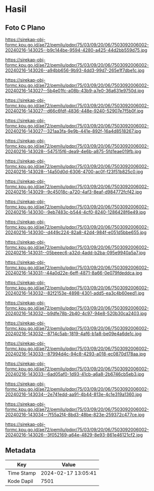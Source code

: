 # Hasil

## Foto C Plano

https://sirekap-obj-formc.kpu.go.id/ae72/pemilu/pdpr/75/03/09/20/06/7503092006002-20240216-143025--b9c144be-9594-4280-a425-44d2bb559d75.jpg

https://sirekap-obj-formc.kpu.go.id/ae72/pemilu/pdpr/75/03/09/20/06/7503092006002-20240216-143026--a94bb656-9b93-4dd3-99d7-265e1f7dbe1c.jpg

https://sirekap-obj-formc.kpu.go.id/ae72/pemilu/pdpr/75/03/09/20/06/7503092006002-20240216-143027--5b4e01fc-a08b-43b9-a7e0-36a631e9750d.jpg

https://sirekap-obj-formc.kpu.go.id/ae72/pemilu/pdpr/75/03/09/20/06/7503092006002-20240216-143027--d66c6fdf-4836-448e-9240-52907e7f5b0f.jpg

https://sirekap-obj-formc.kpu.go.id/ae72/pemilu/pdpr/75/03/09/20/06/7503092006002-20240216-143027--321aa3fa-9e9b-441e-892f-16a4d8518267.jpg

https://sirekap-obj-formc.kpu.go.id/ae72/pemilu/pdpr/75/03/09/20/06/7503092006002-20240216-143028--547515f6-dea9-4e6b-a875-5fd1eae019fb.jpg

https://sirekap-obj-formc.kpu.go.id/ae72/pemilu/pdpr/75/03/09/20/06/7503092006002-20240216-143028--14a50d0d-6306-4700-ac0f-f23f51b825c0.jpg

https://sirekap-obj-formc.kpu.go.id/ae72/pemilu/pdpr/75/03/09/20/06/7503092006002-20240216-143029--9c45018c-a720-4af3-8eaf-d984772fcf42.jpg

https://sirekap-obj-formc.kpu.go.id/ae72/pemilu/pdpr/75/03/09/20/06/7503092006002-20240216-143030--9eb7483c-b544-4cf0-8240-1286428f6e49.jpg

https://sirekap-obj-formc.kpu.go.id/ae72/pemilu/pdpr/75/03/09/20/06/7503092006002-20240216-143030--d449c224-82a8-42d4-984f-e051d5bbe655.jpg

https://sirekap-obj-formc.kpu.go.id/ae72/pemilu/pdpr/75/03/09/20/06/7503092006002-20240216-143031--05beeec6-a32d-4add-b2ba-095e9940a5a7.jpg

https://sirekap-obj-formc.kpu.go.id/ae72/pemilu/pdpr/75/03/09/20/06/7503092006002-20240216-143031--44a0d22e-6eff-4871-8a66-0e079fdeddca.jpg

https://sirekap-obj-formc.kpu.go.id/ae72/pemilu/pdpr/75/03/09/20/06/7503092006002-20240216-143032--82f2153e-4898-4301-add5-ea3c4b60eed1.jpg

https://sirekap-obj-formc.kpu.go.id/ae72/pemilu/pdpr/75/03/09/20/06/7503092006002-20240216-143032--b9dfe78b-2b40-4c97-94e8-520b30ca2403.jpg

https://sirekap-obj-formc.kpu.go.id/ae72/pemilu/pdpr/75/03/09/20/06/7503092006002-20240216-143032--8714c5ab-1819-4af6-b1a8-be09e4a6de1c.jpg

https://sirekap-obj-formc.kpu.go.id/ae72/pemilu/pdpr/75/03/09/20/06/7503092006002-20240216-143033--87994d4c-94c8-4293-a018-ec0870d178aa.jpg

https://sirekap-obj-formc.kpu.go.id/ae72/pemilu/pdpr/75/03/09/20/06/7503092006002-20240216-143033--6ad05af0-1d93-41cb-a6a8-2b6746cb5eb3.jpg

https://sirekap-obj-formc.kpu.go.id/ae72/pemilu/pdpr/75/03/09/20/06/7503092006002-20240216-143034--2e741edd-aa91-4b44-813e-4c1e319a1360.jpg

https://sirekap-obj-formc.kpu.go.id/ae72/pemilu/pdpr/75/03/09/20/06/7503092006002-20240216-143034--7f55a2f4-8bd3-48be-823e-259372c477ce.jpg

https://sirekap-obj-formc.kpu.go.id/ae72/pemilu/pdpr/75/03/09/20/06/7503092006002-20240216-143026--3f052169-a64e-4829-8e93-861e46121cf2.jpg


## Metadata

| Key        | Value               |
| ---------- | ------------------- |
| Time Stamp | 2024-02-17 13:05:41 |
| Kode Dapil | 7501                |



